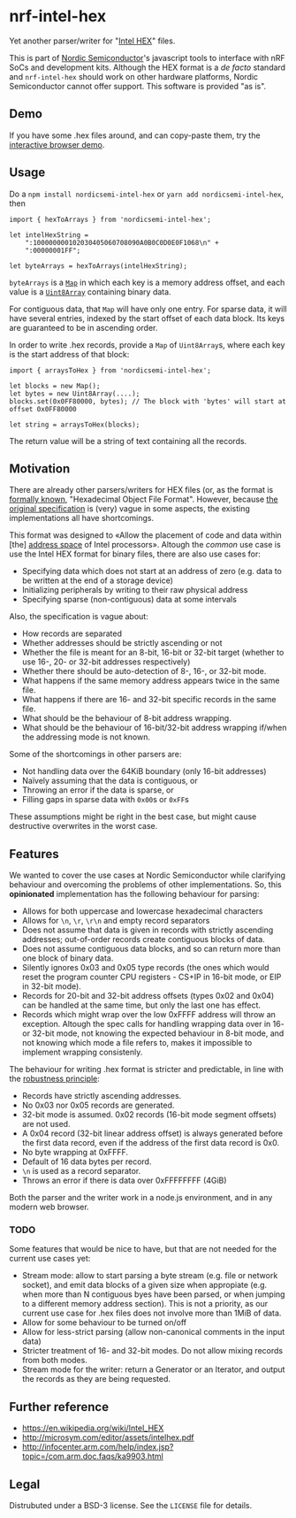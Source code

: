 
# nrf-intel-hex

Yet another parser/writer for "[Intel HEX](https://en.wikipedia.org/wiki/Intel_HEX)" files.

This is part of [Nordic Semiconductor](http://www.nordicsemi.com/)'s javascript tools to
interface with nRF SoCs and development kits. Although the HEX format is a *de facto*
standard and `nrf-intel-hex` should work on other hardware platforms, Nordic Semiconductor
cannot offer support. This software is provided "as is".

## Demo

If you have some .hex files around, and can copy-paste them, try the
[interactive browser demo](https://nordicsemiconductor.github.io/nrf-intel-hex/demo.html).

## Usage

Do a `npm install nordicsemi-intel-hex` or `yarn add nordicsemi-intel-hex`, then

```
import { hexToArrays } from 'nordicsemi-intel-hex';

let intelHexString =
    ":100000000102030405060708090A0B0C0D0E0F1068\n" +
    ":00000001FF";

let byteArrays = hexToArrays(intelHexString);
```

`byteArrays` is a [`Map`](https://developer.mozilla.org/docs/Web/JavaScript/Reference/Global_Objects/Map)
in which each key is a memory address offset, and each value is a
[`Uint8Array`](https://developer.mozilla.org/en-US/docs/Web/JavaScript/Reference/Global_Objects/Uint8Array)
containing binary data.

For contiguous data, that `Map` will have only one entry. For sparse data, it will have
several entries, indexed by the start offset of each data block. Its keys are guaranteed
to be in ascending order.

In order to write .hex records, provide a `Map` of `Uint8Array`s, where each key is the
start address of that block:

```
import { arraysToHex } from 'nordicsemi-intel-hex';

let blocks = new Map();
let bytes = new Uint8Array(....);
blocks.set(0x0FF80000, bytes); // The block with 'bytes' will start at offset 0x0FF80000

let string = arraysToHex(blocks);
```

The return value will be a string of text containing all the records.

## Motivation

There are already other parsers/writers for HEX files (or, as the format is
[formally known](http://microsym.com/editor/assets/intelhex.pdf), "Hexadecimal
Object File Format". However, because [the original specification](http://microsym.com/editor/assets/intelhex.pdf)
is (very) vague in some aspects, the existing implementations all have shortcomings.

This format was designed to «Allow the placement of code and data within [the]
[address space](https://en.wikipedia.org/wiki/Address_space) of Intel processors».
Altough the *common* use case is use the Intel HEX format for binary files,
there are also use cases for:

* Specifying data which does not start at an address of zero (e.g. data to be
  written at the end of a storage device)
* Initializing peripherals by writing to their raw physical address
* Specifying sparse (non-contiguous) data at some intervals

Also, the specification is vague about:

* How records are separated
* Whether addresses should be strictly ascending or not
* Whether the file is meant for an 8-bit, 16-bit or 32-bit target
  (whether to use 16-, 20- or 32-bit addresses respectively)
* Whether there should be auto-detection of 8-, 16-, or 32-bit mode.
* What happens if the same memory address appears twice in the same file.
* What happens if there are 16- and 32-bit specific records in the same file.
* What should be the behaviour of 8-bit address wrapping.
* What should be the behaviour of 16-bit/32-bit address wrapping if/when
  the addressing mode is not known.

Some of the shortcomings in other parsers are:

* Not handling data over the 64KiB boundary (only 16-bit addresses)
* Naïvely assuming that the data is contiguous, or
* Throwing an error if the data is sparse, or
* Filling gaps in sparse data with `0x00`s or `0xFF`s

These assumptions might be right in the best case, but might cause destructive overwrites
in the worst case.

## Features

We wanted to cover the use cases at Nordic Semiconductor while clarifying behaviour and
overcoming the problems of other implementations. So, this **opinionated** implementation
has the following behaviour for parsing:

* Allows for both uppercase and lowercase hexadecimal characters
* Allows for `\n`, `\r`, `\r\n` and empty record separators
* Does not assume that data is given in records with strictly ascending addresses;
  out-of-order records create contiguous blocks of data.
* Does not assume contiguous data blocks, and so can return more than one block of binary
  data.
* Silently ignores 0x03 and 0x05 type records (the ones which would reset the program
  counter CPU registers - CS+IP in 16-bit mode, or EIP in 32-bit mode).
* Records for 20-bit and 32-bit address offsets (types 0x02 and 0x04) can be handled at
  the same time, but only the last one has effect.
* Records which might wrap over the low 0xFFFF address will throw an exception. Altough
  the spec calls for handling wrapping data over in 16- or 32-bit mode, not knowing the
  expected behaviour in 8-bit mode, and not knowing which mode a file refers to, makes
  it impossible to implement wrapping consistenly.

The behaviour for writing .hex format is stricter and predictable, in line with the
[robustness principle](https://en.wikipedia.org/wiki/Robustness_principle):

* Records have strictly ascending addresses.
* No 0x03 nor 0x05 records are generated.
* 32-bit mode is assumed. 0x02 records (16-bit mode segment offsets) are not used.
* A 0x04 record (32-bit linear address offset) is always generated before the first
  data record, even if the address of the first data record is 0x0.
* No byte wrapping at 0xFFFF.
* Default of 16 data bytes per record.
* `\n` is used as a record separator.
* Throws an error if there is data over 0xFFFFFFFF (4GiB)

Both the parser and the writer work in a node.js environment, and in any modern web browser.

### TODO

Some features that would be nice to have, but that are not needed for the current
use cases yet:

* Stream mode: allow to start parsing a byte stream (e.g. file or network socket), and
  emit data blocks of a given size when appropiate (e.g. when more than N contiguous byes have been parsed, or when jumping to a different memory address section). This is not a
  priority, as our current use case for .hex files does not involve more than 1MiB of data.
* Allow for some behaviour to be turned on/off
* Allow for less-strict parsing (allow non-canonical comments in the input data)
* Stricter treatment of 16- and 32-bit modes. Do not allow mixing records from both modes.
* Stream mode for the writer: return a Generator or an Iterator, and output the records as
  they are being requested.

## Further reference

* https://en.wikipedia.org/wiki/Intel_HEX
* http://microsym.com/editor/assets/intelhex.pdf
* http://infocenter.arm.com/help/index.jsp?topic=/com.arm.doc.faqs/ka9903.html

## Legal

Distrubuted under a BSD-3 license. See the `LICENSE` file for details.


